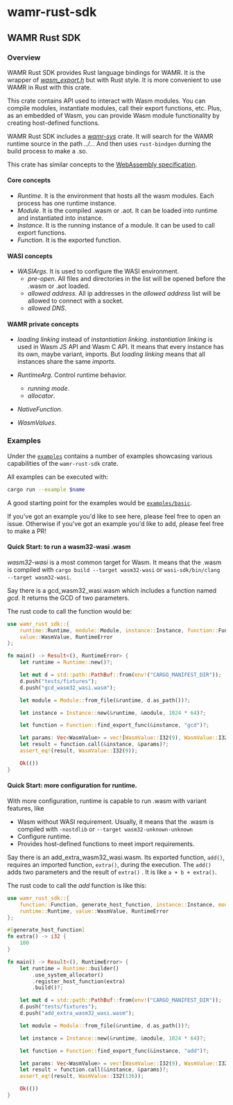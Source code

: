 # wamr-rust-sdk

## WAMR Rust SDK

### Overview

WAMR Rust SDK provides Rust language bindings for WAMR. It is the wrapper
of [*wasm_export.h*](../../../core/iwasm/include/wasm_export.h) but with Rust style.
It is more convenient to use WAMR in Rust with this crate.

This crate contains API used to interact with Wasm modules. You can compile
modules, instantiate modules, call their export functions, etc.
Plus, as an embedded of Wasm, you can provide Wasm module functionality by
creating host-defined functions.

WAMR Rust SDK includes a [*wamr-sys*](../crates/wamr-sys) crate. It will search for
the WAMR runtime source in the path *../..*. And then uses `rust-bindgen` durning
the build process to make a .so.

This crate has similar concepts to the
[WebAssembly specification](https://webassembly.github.io/spec/core/).

#### Core concepts

- *Runtime*. It is the environment that hosts all the wasm modules. Each process has one runtime instance.
- *Module*. It is the compiled .wasm or .aot. It can be loaded into runtime and instantiated into instance.
- *Instance*. It is the running instance of a module. It can be used to call export functions.
- *Function*. It is the exported function.

#### WASI concepts

- *WASIArgs*. It is used to configure the WASI environment.
  - *pre-open*. All files and directories in the list will be opened before the .wasm or .aot loaded.
  - *allowed address*. All ip addresses in the *allowed address* list will be allowed to connect with a socket.
  - *allowed DNS*.

#### WAMR private concepts

- *loading linking* instead of *instantiation linking*. *instantiation linking* is
  used in Wasm JS API and Wasm C API. It means that every instance has its own, maybe
  variant, imports. But *loading linking* means that all instances share the same *imports*.

- *RuntimeArg*. Control runtime behavior.
  - *running mode*.
  - *allocator*.

- *NativeFunction*.

- *WasmValues*.

### Examples

Under the [`examples`](examples) contains a number of examples showcasing various
capabilities of the `wamr-rust-sdk` crate.

All examples can be executed with:

```sh
cargo run --example $name
```

A good starting point for the examples would be [`examples/basic`](examples/basic.rs).

If you've got an example you'd like to see here, please feel free to open an
issue. Otherwise if you've got an example you'd like to add, please feel free
to make a PR!

#### Quick Start: to run a wasm32-wasi .wasm

*wasm32-wasi* is a most common target for Wasm. It means that the .wasm is compiled with
`cargo build --target wasm32-wasi` or `wasi-sdk/bin/clang --target wasm32-wasi`.

Say there is a gcd_wasm32_wasi.wasm which includes a function named *gcd*. It returns the GCD
of two parameters.

The rust code to call the function would be:

```rust
use wamr_rust_sdk::{
    runtime::Runtime, module::Module, instance::Instance, function::Function,
    value::WasmValue, RuntimeError
};

fn main() -> Result<(), RuntimeError> {
    let runtime = Runtime::new()?;

    let mut d = std::path::PathBuf::from(env!("CARGO_MANIFEST_DIR"));
    d.push("tests/fixtures");
    d.push("gcd_wasm32_wasi.wasm");

    let module = Module::from_file(&runtime, d.as_path())?;

    let instance = Instance::new(&runtime, &module, 1024 * 64)?;

    let function = Function::find_export_func(&instance, "gcd")?;

    let params: Vec<WasmValue> = vec![WasmValue::I32(9), WasmValue::I32(27)];
    let result = function.call(&instance, &params)?;
    assert_eq!(result, WasmValue::I32(9));

    Ok(())
}
```

#### Quick Start: more configuration for runtime.

With more configuration, runtime is capable to run .wasm with variant features, like
- Wasm without WASI requirement. Usually, it means that the .wasm is compiled with `-nostdlib`
  or `--target wasm32-unknown-unknown`
- Configure runtime.
- Provides host-defined functions to meet import requirements.

Say there is an add_extra_wasm32_wasi.wasm. Its exported function, `add()`,
requires an imported function, `extra()`, during the execution. The `add()`
adds two parameters and the result of `extra()` . It is like `a + b + extra()`.

The rust code to call the *add* function is like this:

```rust
use wamr_rust_sdk::{
    function::Function, generate_host_function, instance::Instance, module::Module,
    runtime::Runtime, value::WasmValue, RuntimeError
};

#[generate_host_function]
fn extra() -> i32 {
    100
}

fn main() -> Result<(), RuntimeError> {
    let runtime = Runtime::builder()
        .use_system_allocator()
        .register_host_function(extra)
        .build()?;

    let mut d = std::path::PathBuf::from(env!("CARGO_MANIFEST_DIR"));
    d.push("tests/fixtures");
    d.push("add_extra_wasm32_wasi.wasm");

    let module = Module::from_file(&runtime, d.as_path())?;

    let instance = Instance::new(&runtime, &module, 1024 * 64)?;

    let function = Function::find_export_func(&instance, "add")?;

    let params: Vec<WasmValue> = vec![WasmValue::I32(9), WasmValue::I32(27)];
    let result = function.call(&instance, &params)?;
    assert_eq!(result, WasmValue::I32(136));

    Ok(())
}
```
